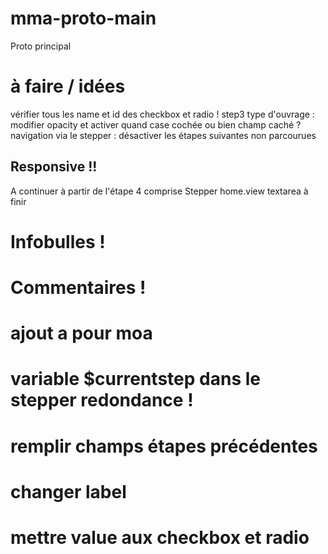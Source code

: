# mma-proto-main
 Proto principal

# à faire / idées
 vérifier tous les name et id des checkbox et radio !
step3 type d'ouvrage : modifier opacity et activer quand case cochée ou bien champ caché ?
navigation via le stepper : désactiver les étapes suivantes non parcourues

## Responsive !!
A continuer à partir de l'étape 4 comprise
Stepper
home.view textarea à finir

# Infobulles !

# Commentaires !

# ajout a pour moa

# variable $currentstep dans le stepper redondance !

# remplir champs étapes précédentes

# changer label

# mettre value aux checkbox et radio